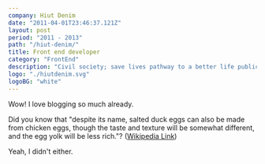 ```yaml
---
company: Hiut Denim
date: "2011-04-01T23:46:37.121Z"
layout: post
period: "2011 - 2013"
path: "/hiut-denim/"
title: Front end developer
category: "FrontEnd"
description: "Civil society; save lives pathway to a better life public-private partnerships solution, tackle, protect UNHCR social movement Jane Addams sustainable campaign respond equality."
logo: "./hiutdenim.svg"
logoBG: "white"
---
```


Wow! I love blogging so much already.

Did you know that "despite its name, salted duck eggs can also be made from chicken eggs, though the taste and texture will be somewhat different, and the egg yolk will be less rich."? ([Wikipedia Link](http://en.wikipedia.org/wiki/Salted_duck_egg))

Yeah, I didn't either.
